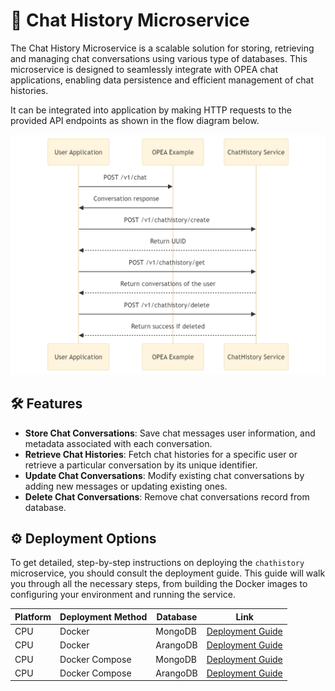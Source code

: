 # 📝 Chat History Microservice

The Chat History Microservice is a scalable solution for storing, retrieving and managing chat conversations using various type of databases. This microservice is designed to seamlessly integrate with OPEA chat applications, enabling data persistence and efficient management of chat histories.

It can be integrated into application by making HTTP requests to the provided API endpoints as shown in the flow diagram below.

![Flow Chart](./assets/img/chathistory_flow.png)

## 🛠️ Features

- **Store Chat Conversations**: Save chat messages user information, and metadata associated with each conversation.
- **Retrieve Chat Histories**: Fetch chat histories for a specific user or retrieve a particular conversation by its unique identifier.
- **Update Chat Conversations**: Modify existing chat conversations by adding new messages or updating existing ones.
- **Delete Chat Conversations**: Remove chat conversations record from database.

## ⚙️ Deployment Options

To get detailed, step-by-step instructions on deploying the `chathistory` microservice, you should consult the deployment guide. This guide will walk you through all the necessary steps, from building the Docker images to configuring your environment and running the service.

| Platform | Deployment Method | Database | Link                                                             |
| -------- | ----------------- | -------- | ---------------------------------------------------------------- |
| CPU      | Docker            | MongoDB  | [Deployment Guide](./deployment/docker_compose/README.md)        |
| CPU      | Docker            | ArangoDB | [Deployment Guide](./deployment/docker_compose/README_arango.md) |
| CPU      | Docker Compose    | MongoDB  | [Deployment Guide](./deployment/docker_compose/README.md)        |
| CPU      | Docker Compose    | ArangoDB | [Deployment Guide](./deployment/docker_compose/README_arango.md) |